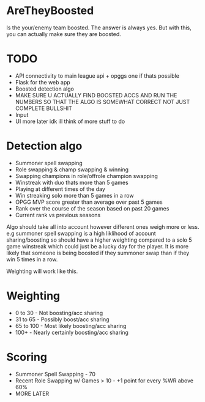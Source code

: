 # AreTheyBoosted 
Is the your/enemy team boosted. The answer is always yes. But with this, you can actually make sure they are boosted.

# TODO
* API connectivity to main league api + opggs one if thats possible
* Flask for the web app
* Boosted detection algo
* MAKE SURE U ACTUALLY FIND BOOSTED ACCS AND RUN THE NUMBERS SO THAT THE ALGO IS SOMEWHAT CORRECT NOT JUST COMPLETE BULLSHIT
* Input
* UI
more later idk ill think of more stuff to do

# Detection algo
* Summoner spell swapping
* Role swapping & champ swapping & winning
* Swapping champions in role/offrole champion swapping
* Winstreak with duo thats more than 5 games
* Playing at different times of the day
* Win streaking solo more than 5 games in a row
* OPGG MVP score greater than average over past 5 games
* Rank over the course of the season based on past 20 games
* Current rank vs previous seasons

Algo should take all into account however different ones weigh more or less. e.g summoner spell swapping is a high liklihood of account sharing/boosting so should have a higher weighting compared to a solo 5 game winstreak which could just be a lucky day for the player. It is more likely that someone is being boosted if they summoner swap than if they win 5 times in a row. 

Weighting will work like this. 
# Weighting
* 0 to 30 - Not boosting/acc sharing
* 31 to 65 - Possibly boost/acc sharing
* 65 to 100 - Most likely boosting/acc sharing
* 100+ - Nearly certainly boosting/acc sharing

# Scoring
* Summoner Spell Swapping - 70
* Recent Role Swapping w/ Games > 10 - +1 point for every %WR above 60%
* MORE LATER
